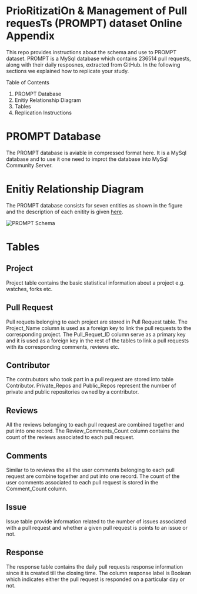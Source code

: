 # PrioRitizatiOn & Management of Pull requesTs (PROMPT) dataset Online Appendix
This repo provides instructions about the schema and use to PROMPT dataset. PROMPT is a MySql database which contains 236514 pull requests, along with their daily resposnes, extracted from GitHub. In the following sections we explained how to replicate your study.

Table of Contents
1. PROMPT Database
2. Enitiy Relationship Diagram
3. Tables
4. Replication Instructions

# PROMPT Database
The PROMPT database is aviable in compressed format here. It is a MySql database and to use it one need to improt the database into MySql Community Server.

# Enitiy Relationship Diagram
The PROMPT database consists for seven entities as shown in the figure and the description of each enitity is given [here](PR_Algorithm.pdf).

![PROMPT Schema](https://github.com/IlyasAzeem/PROMPT_DB/blob/master/ERD.png)

# Tables
## Project
Project table contains the basic statistical information about a project e.g. watches, forks etc.
## Pull Request
Pull requets belonging to each project are stored in Pull Request table. The Project_Name column is used as a foreign key to link the pull requests to the corresponding project. The Pull_Requet_ID column serve as a primary key and it is used as a foreign key in the rest of the tables to link a pull requests with its corresponding comments, reviews etc.
## Contributor
The contrubutors who took part in a pull request are stored into table Contributor. Private_Repos and Public_Repos represent the number of private and public repositories owned by a contributor. 
## Reviews
All the reviews belonging to each pull request are combined together and put into one record. The Review_Comments_Count column contains the count of the reviews associated to each pull request. 
## Comments
Similar to to reviews the all the user comments belonging to each pull request are combine together and put into one record. The count of the user comments associated to each pull request is stored in the Comment_Count column.
## Issue
Issue table provide information related to the number of issues associated with a pull request and whether a given pull request is points to an issue or not. 
## Response
The response table contains the daily pull requests response information since it is created till the closing time. The column response label is Boolean which indicates either the pull request is responded on a particular day or not.

